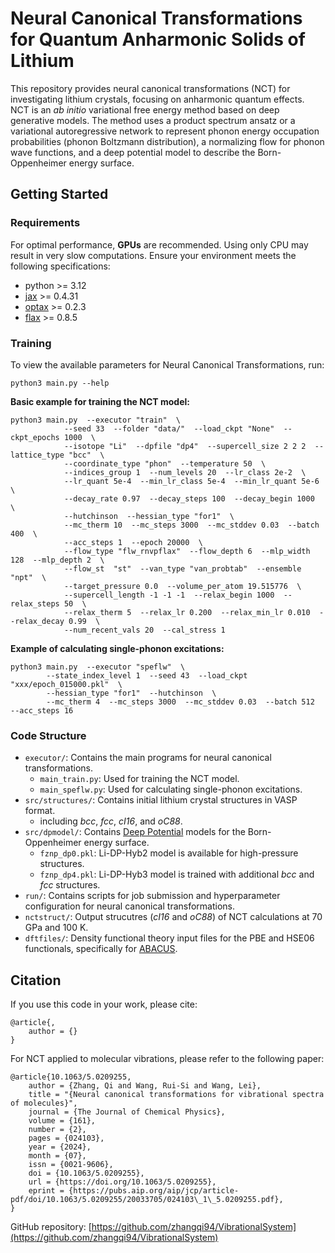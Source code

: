 # Neural Canonical Transformations for Quantum Anharmonic Solids of Lithium

This repository provides neural canonical transformations (NCT) for investigating lithium crystals, focusing on anharmonic quantum effects.
NCT is an *ab initio* variational free energy method based on deep generative models. 
The method uses a product spectrum ansatz or a variational autoregressive network to represent phonon energy occupation probabilities (phonon Boltzmann distribution), 
a normalizing flow for phonon wave functions, 
and a deep potential model to describe the Born-Oppenheimer energy surface.

## Getting Started

### Requirements
For optimal performance, **GPUs** are recommended. Using only CPU may result in very slow computations.
Ensure your environment meets the following specifications:
- python >= 3.12
- [jax](https://github.com/jax-ml/jax) >= 0.4.31
- [optax](https://github.com/google-deepmind/optax) >= 0.2.3 
- [flax](https://github.com/google/flax) >= 0.8.5

### Training

To view the available parameters for Neural Canonical Transformations, run:
```
python3 main.py --help
```

**Basic example for training the NCT model:**
```
python3 main.py  --executor "train"  \
            --seed 33  --folder "data/"  --load_ckpt "None"  --ckpt_epochs 1000  \
            --isotope "Li"  --dpfile "dp4"  --supercell_size 2 2 2  --lattice_type "bcc"  \
            --coordinate_type "phon"  --temperature 50  \
            --indices_group 1  --num_levels 20  --lr_class 2e-2  \
            --lr_quant 5e-4  --min_lr_class 5e-4  --min_lr_quant 5e-6  \
            --decay_rate 0.97  --decay_steps 100  --decay_begin 1000  \
            --hutchinson  --hessian_type "for1"  \
            --mc_therm 10  --mc_steps 3000  --mc_stddev 0.03  --batch 400  \
            --acc_steps 1  --epoch 20000  \
            --flow_type "flw_rnvpflax"  --flow_depth 6  --mlp_width 128  --mlp_depth 2  \
            --flow_st  "st"  --van_type "van_probtab"  --ensemble "npt"  \
            --target_pressure 0.0  --volume_per_atom 19.515776  \
            --supercell_length -1 -1 -1  --relax_begin 1000  --relax_steps 50  \
            --relax_therm 5  --relax_lr 0.200  --relax_min_lr 0.010  --relax_decay 0.99  \
            --num_recent_vals 20  --cal_stress 1 
```

**Example of calculating single-phonon excitations:**
```
python3 main.py  --executor "speflw"  \
        --state_index_level 1  --seed 43  --load_ckpt "xxx/epoch_015000.pkl"  \
        --hessian_type "for1"  --hutchinson  \
        --mc_therm 4  --mc_steps 3000  --mc_stddev 0.03  --batch 512  --acc_steps 16   
```

### Code Structure

- `executor/`: Contains the main programs for neural canonical transformations.
    - `main_train.py`: Used for training the NCT model.
    - `main_speflw.py`: Used for calculating single-phonon excitations.
- `src/structures/`: Contains initial lithium crystal structures in VASP format.
    -  including *bcc*, *fcc*, *cI16*, and *oC88*.
- `src/dpmodel/`: Contains [Deep Potential](https://github.com/deepmodeling/deepmd-kit) models for the Born-Oppenheimer energy surface.
    - `fznp_dp0.pkl`: Li-DP-Hyb2 model is available for high-pressure structures.
    - `fznp_dp4.pkl`: Li-DP-Hyb3 model is trained with additional *bcc* and *fcc* structures.
- `run/`: Contains scripts for job submission and hyperparameter configuration for neural canonical transformations.
- `nctstruct/`: Output strucutres (*cI16* and *oC88*) of NCT calculations at 70 GPa and 100 K.
- `dftfiles/`: Density functional theory input files for the PBE and HSE06 functionals, specifically for [ABACUS](https://github.com/abacusmodeling/abacus-develop).

## Citation

If you use this code in your work, please cite:
```
@article{,
    author = {}
}
```

For NCT applied to molecular vibrations, please refer to the following paper:
```
@article{10.1063/5.0209255,
    author = {Zhang, Qi and Wang, Rui-Si and Wang, Lei},
    title = "{Neural canonical transformations for vibrational spectra of molecules}",
    journal = {The Journal of Chemical Physics},
    volume = {161},
    number = {2},
    pages = {024103},
    year = {2024},
    month = {07},
    issn = {0021-9606},
    doi = {10.1063/5.0209255},
    url = {https://doi.org/10.1063/5.0209255},
    eprint = {https://pubs.aip.org/aip/jcp/article-pdf/doi/10.1063/5.0209255/20033705/024103\_1\_5.0209255.pdf},
}
```
GitHub repository: [https://github.com/zhangqi94/VibrationalSystem](https://github.com/zhangqi94/VibrationalSystem)
